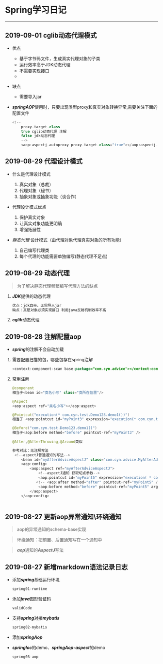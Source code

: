 # Spring学习日记

---

## 2019-09-01 cglib动态代理模式

* 优点
  * 基于字节码文件，生成真实代理对象的子类
  * 运行效率高于JDK动态代理
  * 不需要实现接口
  * 

* 缺点

  * 需要导入jar

* ***springAOP***使用时，只要出现类型proxy和真实对象转换异常,需要关注下面的配置文件

  ~~~java
  <!--
      proxy-target-class
      true cglib动态代理 注解
      false jdk动态代理
      -->
      <aop:aspectj-autoproxy proxy-target-class="true"></aop:aspectj-autoproxy>
  ~~~

  

## 2019-08-29 代理设计模式

* 什么是代理设计模式 
  1. 真实对象（总裁）
  2. 代理对象（秘书）
  3. 抽象对象或抽象功能（谈合作）

* 代理设计模式优点
  1. 保护真实对象
  2. 让真实对象功能更明确
  3. 增强拓展性

* *静态代理* 设计模式（由代理对象代理真实对象的所有功能）
  1. 自己编写代理类
  2. 每个代理的功能需要单独编写(静态代理不足点)


## 2019-08-29 动态代理

> 为了解决静态代理频繁编写代理方法的缺点

1. ***JDK***提供的动态代理

   ~~~html
   优点：jdk自带，无需导入jar
   缺点：真是对象必须实现接口 利用java反射机制效率不高
   ~~~

   

2. ***cglib***动态代理

## 2019-08-28 注解配置aop

*  ***spring***的注解不会自动加载

  1. 需要配置扫描的包，哪些包存在spring注解

     ~~~java
     <context:component-scan base-package="com.cyn.advice"></context:component-scan>
     ~~~

  2. 常用注解

     ~~~java
     @component
     相当于<bean id="类名小写" class="类所在位置"/>
     
     @Aspect
     <aop:aspect ref="类名小写"></aop:aspect>
     
     @Pointcut("execution(* com.cyn.test.Demo123.demo1())")
     相当于 <aop:pointcut id="myPoint3" expression="execution(* com.cyn.test.Demo123.demo1())"/>
     
     @Before("com.cyn.test.Demo123.demo1()")
     相当于<aop:before method="before" pointcut-ref="myPoint3" />
         
     @After,@AfterThrowing,@Around类似
     
     参考对比：无注解写法
      <!--aspectJ普通通知的写法-->
         <bean id="myAfterAdviceAspectJ" class="com.cyn.advice.MyAfterAdviceAspectJ"></bean>
         <aop:config>
             <aop:aspect ref="myAfterAdviceAspectJ">
                 <!--aspectJ通知 获取切点参数-->
                 <aop:pointcut id="myPoint5" expression="execution( * com.cyn.test.Demo1.Demo14(String,int)) and args(name1,age1))"/>
                <!-- <aop:after method="after" pointcut-ref="myPoint5" />-->
                 <aop:before method="before" pointcut-ref="myPoint5" arg-names="name1,age1" />
             </aop:aspect>
         </aop:config>
       
     ~~~

## 2019-08-27  更新aop异常通知\环绕通知  

> aop的异常通知的schema-base实现

> 环绕通知：把前置、后置通知写在一个通知中

> ***aop***通知的***AspectJ***写法

## 2019-08-27  新增markdown语法记录日志

- 添加***spring***基础运行环境

  ```java
  spring01-runtime
  ```

  

- 添加***java***图形验证码

  ```java
  validCode
  ```

- 支持***spring***对接***mybatis***

  ```java
  spring02-mybatis
  ```

  

- 添加***springAop***

- ***springIoc***的demo、***springAop-aspect***的demo

  ```java
  spring03-aop
  ```
